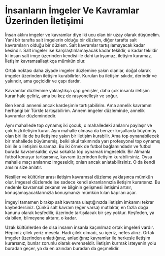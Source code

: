 # İnsanların İmgeler Ve Kavramlar Üzerinden İletişimi

İnsan aklını imgeler ve kavramlar diye iki ucu olan bir uzay olarak düşünelim.
Yani bir tarafta salt imgelerin olduğu bir düzlem, diğer tarafta salt
kavramların olduğu bir düzlem. Salt kavramlar tartışılamayacak kadar kesindir.
Salt imgeler ise karşılaştırılamayacak kadar tekildir, o kadar tekildir ki
insan salt imge üzerinden kendisi ile dahi tartışamaz, iletişim kuramaz.
İletişim kavramsallaştıkça mümkün olur.

Ortak noktası daha ziyade imgeler düzlemine yakın olanlar, doğal olarak imgeler
üzerinden iletişim kurabilirler. Kurulan bu iletişim sıkıdır, derindir ve
yakındır, ama geçicidir ve çapı dardır.

Kavramlar düzlemine yaklaştıkça çap genişler, daha çok insanla iletişim kurar
hale geliriz, ama bu kez de rasyonelleşir ve soğur.

Ben kendi annemi ancak kardeşimle tartışabilirim. Ama annelik kavramını
herhangi bir Türkle tartışabilirim. Annem imgeler düzleminde, annelik kavramlar
düzlemindedir.

Aynı mahallede top oynamış iki çocuk, o mahalledeki anılarını paylaşır ve çok
hızlı iletişim kurar. Aynı mahalle olmasa da benzer koşullarda büyümüş olan
biri ile de bu iletişime yakın bir iletişim kurabilir. Ama top oynanabilecek
bir mahallede büyümemiş, belki okul takımında yarı profesyonel top oynamış biri
ile o iletişimi kuramaz. Bu iki örnek de futbol bağlamındadır ve futbol burada
kavramsaldır, oysa sokakta top oynamak imgeseldir. Bir Almanla futbol konuşur
tartışırsınız, kavram üzerinden iletişim kurabilirsiniz. Oysa mahalle maçı
anılarınız imgeseldir, onları ancak anlatabilirsiniz. O da kendi
anısını size anlatır.

Nesiller ve kültürler arası iletişim kavramsal düzleme yaklaşınca mümkün olur.
İmgesel düzlemde ise sadece kendi akranlarınızla iletişim kurarsınız. Bu
nedenle kavramsal zekanın ve bilginin gelişmesi iletişimi artırır,
konuşamayacaklarınızla konuşmanızı mümkün kılan kapıları açar.

İmgeyi tamamen bırakıp salt kavrama ulaştığınızda iletişim imkanını tekrar
kaybedersiniz. Çünkü salt kavram (eğer varsa) mutlaktır, en fazla doğa kanunu
olarak keşfedilir, üzerinde tartışılacak bir şey yoktur. Keşfeden, ya da bilen,
bilmeyene aktarır, o kadar.

Uzak kültürlerden de olsa insanın insanla kaçınılmaz ortak imgeleri vardır.
Hepimiz çilek yeriz mesela. Hadi çilek olmadı, su içeriz, nefes alırız. Ortak
imgeler üzerinden anlattığınız, anladığınız kavramlar ile herkesle iletişim
kurarsınız, bunlar zorunlu olarak evrenseldir. İletişim kurmak isteyenin yolu
buradan geçer, ya da en azından buradan da geçmelidir.
